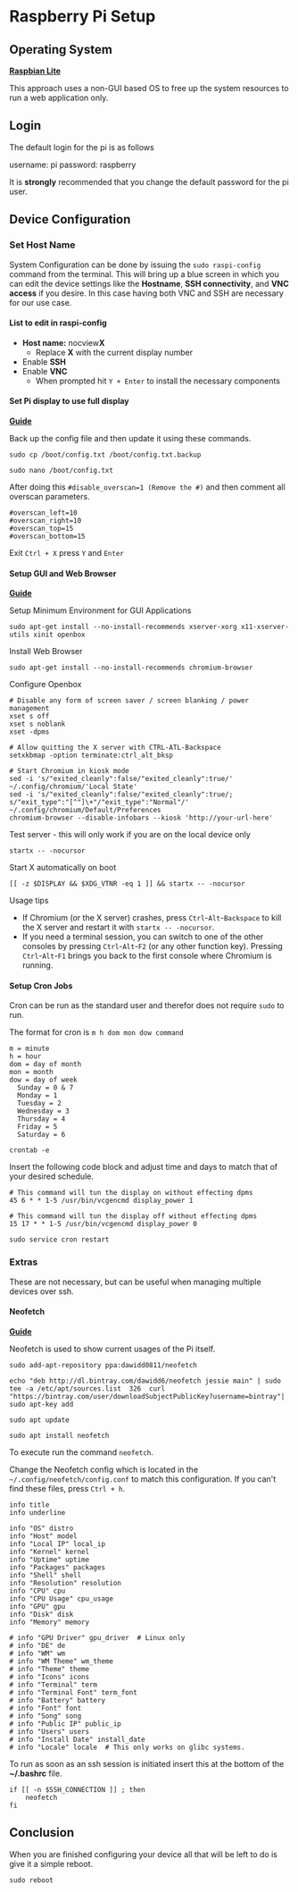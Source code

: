 # Raspberry Pi Setup

## Operating System

[**Raspbian Lite**](https://www.raspberrypi.org/downloads/raspbian/)

This approach uses a non-GUI based OS to free up the system resources to run a web application only. 

## Login

The default login for the pi is as follows

username: pi
password: raspberry

It is **strongly** recommended that you change the default password for the pi user.

## Device Configuration

### Set Host Name

System Configuration can be done by issuing the `sudo raspi-config` command from the terminal. This will bring up a blue screen in which you can edit the device settings like the **Hostname**, **SSH connectivity**, and **VNC access** if you desire. In this case having both VNC and SSH are necessary for our use case. 

#### List to edit in raspi-config

* **Host name:** nocview**X**
  * Replace **X** with the current display number
* Enable **SSH**
* Enable **VNC**
  * When prompted hit `Y + Enter` to install the necessary components

#### Set Pi display to use full display
[**Guide**](https://www.opentechguides.com/how-to/article/raspberry-pi/28/raspi-display-setting.html)

Back up the config file and then update it using these commands.


```
sudo cp /boot/config.txt /boot/config.txt.backup

sudo nano /boot/config.txt
```

After doing this `#disable_overscan=1 (Remove the #)` and then comment all overscan parameters.


```
#overscan_left=10
#overscan_right=10
#overscan_top=15
#overscan_bottom=15
```

Exit `Ctrl + X` press `Y` and `Enter`

#### Setup GUI and Web Browser
[**Guide**](https://die-antwort.eu/techblog/2017-12-setup-raspberry-pi-for-kiosk-mode/)

Setup Minimum Environment for GUI Applications

`sudo apt-get install --no-install-recommends xserver-xorg x11-xserver-utils xinit openbox`

Install Web Browser

`sudo apt-get install --no-install-recommends chromium-browser`

Configure Openbox

```text
# Disable any form of screen saver / screen blanking / power management
xset s off
xset s noblank
xset -dpms

# Allow quitting the X server with CTRL-ATL-Backspace
setxkbmap -option terminate:ctrl_alt_bksp

# Start Chromium in kiosk mode
sed -i 's/"exited_cleanly":false/"exited_cleanly":true/' ~/.config/chromium/'Local State'
sed -i 's/"exited_cleanly":false/"exited_cleanly":true/; s/"exit_type":"[^"]\+"/"exit_type":"Normal"/' ~/.config/chromium/Default/Preferences
chromium-browser --disable-infobars --kiosk 'http://your-url-here'
```

Test server - this will only work if you are on the local device only

`startx -- -nocursor`

Start X automatically on boot

`[[ -z $DISPLAY && $XDG_VTNR -eq 1 ]] && startx -- -nocursor`

Usage tips

* If Chromium (or the X server) crashes, press `Ctrl`-`Alt`-`Backspace` to kill the X server and restart it with `startx -- -nocursor`.
* If you need a terminal session, you can switch to one of the other consoles by pressing `Ctrl`-`Alt`-`F2` (or any other function key). Pressing `Ctrl`-`Alt`-`F1` brings you back to the first console where Chromium is running.

#### Setup Cron Jobs

Cron can be run as the standard user and therefor does not require `sudo` to run.

The format for cron is `m h dom mon dow command`

```text
m = minute
h = hour
dom = day of month
mon = month
dow = day of week
  Sunday = 0 & 7
  Monday = 1
  Tuesday = 2
  Wednesday = 3
  Thursday = 4
  Friday = 5
  Saturday = 6
```

`crontab -e`

Insert the following code block and adjust time and days to match that of your desired schedule.

```text
# This command will tun the display on without effecting dpms
45 6 * * 1-5 /usr/bin/vcgencmd display_power 1

# This command will tun the display off without effecting dpms
15 17 * * 1-5 /usr/bin/vcgencmd display_power 0
```

`sudo service cron restart`

### Extras

These are not necessary, but can be useful when managing multiple devices over ssh.

#### Neofetch

[**Guide**](https://github.com/dylanaraps/neofetch/wiki/Installation)

Neofetch is used to show current usages of the Pi itself. 

`sudo add-apt-repository ppa:dawidd0811/neofetch`

`echo "deb http://dl.bintray.com/dawidd6/neofetch jessie main" | sudo tee -a /etc/apt/sources.list  326  curl "https://bintray.com/user/downloadSubjectPublicKey?username=bintray"| sudo apt-key add`

`sudo apt update`

`sudo apt install neofetch`

To execute run the command `neofetch`. 

Change the Neofetch config which is located in the `~/.config/neofetch/config.conf` to match this configuration. If you can't find these files, press `Ctrl + h`.

```
info title
info underline

info "OS" distro
info "Host" model
info "Local IP" local_ip
info "Kernel" kernel
info "Uptime" uptime
info "Packages" packages
info "Shell" shell
info "Resolution" resolution
info "CPU" cpu
info "CPU Usage" cpu_usage
info "GPU" gpu
info "Disk" disk
info "Memory" memory

# info "GPU Driver" gpu_driver  # Linux only
# info "DE" de
# info "WM" wm
# info "WM Theme" wm_theme
# info "Theme" theme
# info "Icons" icons
# info "Terminal" term
# info "Terminal Font" term_font
# info "Battery" battery
# info "Font" font
# info "Song" song
# info "Public IP" public_ip
# info "Users" users
# info "Install Date" install_date
# info "Locale" locale  # This only works on glibc systems.
```

To run as soon as an ssh session is initiated insert this at the bottom of the **~/.bashrc** file.

```
if [[ -n $SSH_CONNECTION ]] ; then
    neofetch
fi
```

## Conclusion

When you are finished configuring your device all that will be left to do is give it a simple reboot. 

`sudo reboot`
